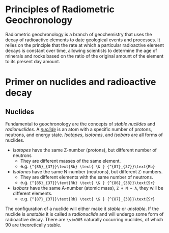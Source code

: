 # Principles of Radiometric Geochronology

Radiometric geochronology is a branch of geochemistry that uses the decay of radioactive elements to date geological events and processes.
It relies on the principle that the rate at which a particular radioactive element decays is constant over time, allowing scientists to determine the age of minerals and rocks based on the ratio of the original amount of the element to its present day amount.

# Primer on nuclides and radioactive decay
## Nuclides
Fundamental to geochronology are the concepts of *stable nuclides* and *radionuclides*.
A *[nuclide](https://en.wikipedia.org/wiki/Nuclide)* is an atom with a specific number of protons, neutrons, and energy state.
*Isotopes*, *isotones*, and *isobars* are all forms of nuclides.
* *Isotopes* have the same Z-number (protons), but different number of neutrons
    * They are different masses of the same element.
    * e.g. ``{^{85}_{37}}\text{Rb} \text{ \& } {^{87}_{37}}\text{Rb}``
* *Isotones* have the same N-number (neutrons), but different Z-numbers.
    * They are different elements with the same number of neutrons.
    * e.g. ``{^{85}_{37}}\text{Rb} \text{ \& } {^{86}_{38}}\text{Sr}``
* *Isobars* have the same A-number (atomic mass), ``Z + N = A``, they will be different elements.
    * e.g. ``{^{87}_{37}}\text{Rb} \text{ \& } {^{87}_{38}}\text{Sr}``

The configuration of a nuclide will either make it *stable* or *unstable*.
If the nuclide is *unstable* it is called a *radionuclide* and will undergo some form of radioactive decay.
There are ``\sim905`` naturally occurring nuclides, of which 90 are theoretically stable.